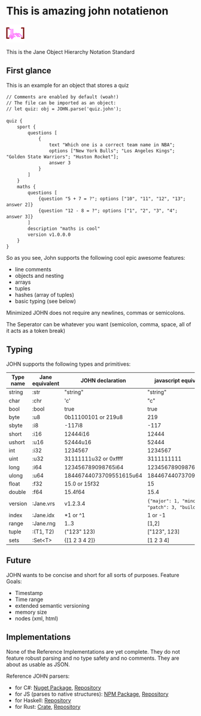 # This is amazing john notatienon

![John Logo](./johnlogo.svg)

This is the Jane Object Hierarchy Notation Standard

## First glance

This is an example for an object that stores a quiz

```john
// Comments are enabled by default (woah!)
// The file can be imported as an object:
// let quiz: obj = JOHN.parse('quiz.john');

quiz {
    sport {
        questions [
            {
                text "Which one is a correct team name in NBA";
                options ["New York Bulls"; "Los Angeles Kings"; "Golden State Warriors"; "Huston Rocket"];
                answer 3
            }
        ]
    }
    maths {
        questions [
            {question "5 + 7 = ?"; options ["10", "11", "12", "13"; answer 2]}
            {question "12 - 8 = ?"; options ["1", "2", "3", "4"; answer 3]}
        ]
        description "maths is cool"
        version v1.0.0.0
    }
}
```

So as you see, John supports the following cool epic awesome features:

+ line comments
+ objects and nesting
+ arrays
+ tuples
+ hashes (array of tuples)
+ basic typing (see below)

Minimized JOHN does not require any newlines, commas or semicolons.

The Seperator can be whatever you want (semicolon, comma, space, all of it acts as a token break)

## Typing

JOHN supports the following types and primitives:

| Type name | Jane equivalent   | JOHN declaration      | javascript equivalent  |
| -         | -                 | -                     | -                     |
| string    | :str              | "string"              | "string"              |
| char      | :chr              | 'c'                   | "c"                   |
| bool  | :bool    | true     | true     |
| byte      | :u8               | 0b11100101 or 219u8   | 219                   |
| sbyte     | :i8               | -117i8                | -117                  |
| short     | :i16              | 12444i16              | 12444                 |
| ushort    | :u16              | 52444u16              | 52444                 |
| int       | :i32              | 1234567               | 1234567               |
| uint      | :u32              | 31111111u32 or 0xffff | 3111111111            |
| long      | :i64              | 123456789098765i64    | 123456789098765       |
| ulong     | :u64              |18446744073709551615u64| 18446744073709551615  |
| float     | :f32              | 15.0 or 15f32         | 15                    |
| double    | :f64              | 15.4f64               | 15.4                  |
| version   | :Jane.vrs  | v1.2.3.4              | `{"major": 1, "minor": 2, "patch": 3, "build": 4}` |
| index     | :Jane.idx         | \*1 or ^1              | 1 or -1               |
| range     | :Jane.rng         | 1..3                  | \[1,2\]               |
| tuple     | :(T1, T2)         | ("123" 123)           | \["123", 123\]        |
| sets      | :Set\<T\>           | {[1 2 3 4 2]}         | \[1 2 3 4\] |

## Future

JOHN wants to be concise and short for all sorts of purposes. Feature Goals:

+ Timestamp
+ Time range
+ extended semantic versioning
+ memory size
+ nodes (xml, html)

## Implementations

None of the Reference Implementations are yet complete.
They do not feature robust parsing and no type safety and no comments.
They are about as usable as JSON.

Reference JOHN parsers:

+ for C#: [Nuget Package](https://www.nuget.org/packages/JOHNCS), [Repository](https://github.com/nora2605/JOHNCS)
+ for JS (parses to native structures): [NPM Package](https://www.npmjs.com/package/johnjs), [Repository](https://github.com/nora2605/johnjs)
+ for Haskell: [Repository](https://github.com/nora2605/john.hs)
+ for Rust: [Crate](https://crates.io/crates/johnrs), [Repository](https://github.com/nora2605/JOHNrs)
